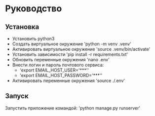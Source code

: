# Руководство
## Установка
- Установить python3
- Создать виртуальное окружение 'python -m venv .venv'
- Активировать виртуальное окружение 'source .venv/bin/activate'
- Установить зависимости 'pip install -r requirements.txt'
- Обновить переменные окружения 'nano .env'
- Внести логин и пароль почтового сервиса:
	+ 'export EMAIL_HOST_USER='***''
	+ 'export EMAIL_HOST_PASSWORD='***''
- Активировать переменные окружения 'source ./.env'
## Запуск
Запустить приложение командой:
'python manage.py runserver'
